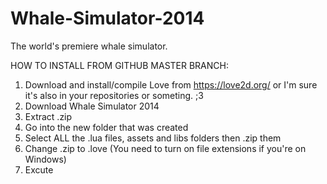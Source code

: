 Whale-Simulator-2014
====================

The world's premiere whale simulator. 

HOW TO INSTALL FROM GITHUB MASTER BRANCH: 

1. Download and install/compile Love from https://love2d.org/ or I'm sure it's also in your repositories or someting. ;3
2. Download Whale Simulator 2014
3. Extract .zip
4. Go into the new folder that was created
5. Select ALL the .lua files, assets and libs folders then .zip them
6. Change .zip to .love (You need to turn on file extensions if you're on Windows)
7. Excute